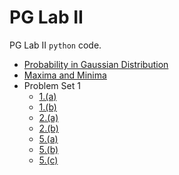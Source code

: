 # PG Lab II
PG Lab II `python` code.

- [Probability in Gaussian Distribution](./gauss.py)
- [Maxima and Minima](./maxmin.py)
- Problem Set 1
    - [1.(a)](./SET1/1a.py)
    - [1.(b)](./SET1/1b.py)
    - [2.(a)](./SET1/2a.py)
    - [2.(b)](./SET1/2b.py)
    - [5.(a)](./SET1/5a.py)
    - [5.(b)](./SET1/5b.py)
    - [5.(c)](./SET1/5c.py)
